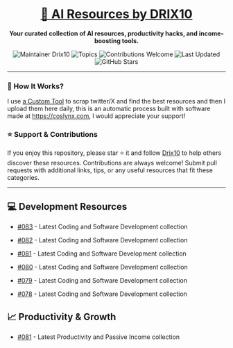 <div align="center">
  <h1><a href="https://x.com/DRIX_10_" target="_blank">🚀 AI Resources by DRIX10</a></h1>
  <p><strong>Your curated collection of AI resources, productivity hacks, and income-boosting tools.</strong></p>
</div>

<div align="center">
  <img src="https://img.shields.io/badge/Maintainer-Drix10-blue" alt="Maintainer Drix10" />
  <img src="https://img.shields.io/badge/Topics-Productivity%2C%20AI%2C%20Tips%20and%20Tricks-red" alt="Topics" />
  <img src="https://img.shields.io/badge/Contributions-Welcome-brightgreen" alt="Contributions Welcome" />
  <img src="https://img.shields.io/github/last-commit/Drix10/ai-resources?style=flat-square&color=5D6D7E" alt="Last Updated" />
  <img src="https://img.shields.io/github/stars/Drix10/ai-resources?style=social" alt="GitHub Stars" />
</div>

---

### 🧵 How It Works?

I use [a Custom Tool](https://github.com/Drix10/Twitter-Gemini-GitHub-MVP) to scrap twitter/X and find the best resources and then I upload them here daily, this is an automatic process built with software made at https://coslynx.com, I would appreciate your support!

### ⭐️ Support & Contributions

If you enjoy this repository, please star ⭐️ it and follow [Drix10](https://github.com/Drix10) to help others discover these resources. Contributions are always welcome! Submit pull requests with additional links, tips, or any useful resources that fit these categories.

---


## 💻 Development Resources
- [#083](https://github.com/Drix10/ai-resources/blob/main/Coding%20and%20Software%20Development/resources-083.md) - Latest Coding and Software Development collection

- [#082](https://github.com/Drix10/ai-resources/blob/main/Coding%20and%20Software%20Development/resources-082.md) - Latest Coding and Software Development collection

- [#081](https://github.com/Drix10/ai-resources/blob/main/Coding%20and%20Software%20Development/resources-081.md) - Latest Coding and Software Development collection

- [#080](https://github.com/Drix10/ai-resources/blob/main/Coding%20and%20Software%20Development/resources-080.md) - Latest Coding and Software Development collection

- [#079](https://github.com/Drix10/ai-resources/blob/main/Coding%20and%20Software%20Development/resources-079.md) - Latest Coding and Software Development collection

- [#078](https://github.com/Drix10/ai-resources/blob/main/Coding%20and%20Software%20Development/resources-078.md) - Latest Coding and Software Development collection

## 📈 Productivity & Growth
- [#081](https://github.com/Drix10/ai-resources/blob/main/Productivity%20and%20Passive%20Income/resources-081.md) - Latest Productivity and Passive Income collection